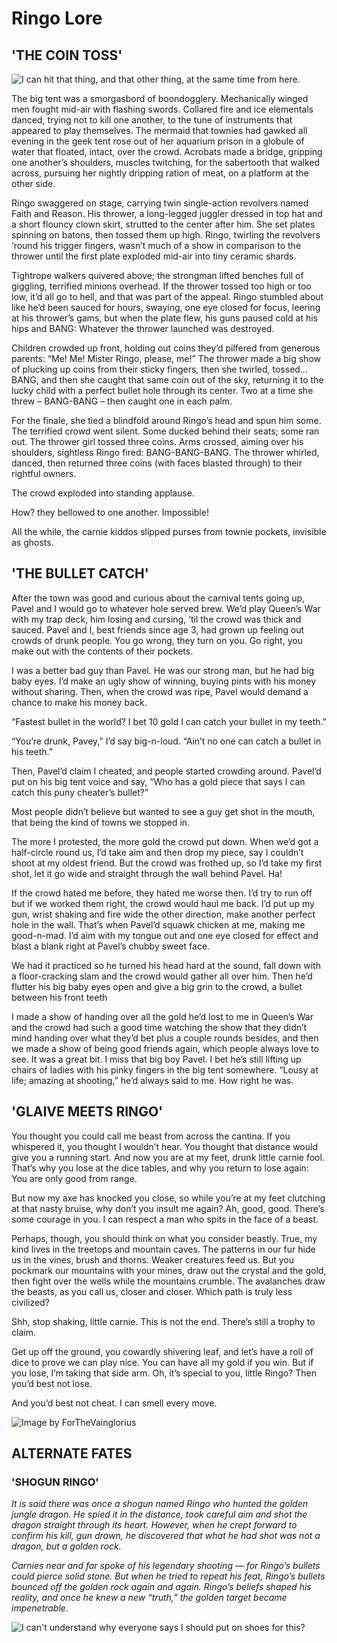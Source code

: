 # Ringo Lore

## 'THE COIN TOSS'

![I can hit that thing, and that other thing, at the same time from here.](../../.gitbook/assets/img37.jpg)

The big tent was a smorgasbord of boondogglery. Mechanically winged men fought mid-air with flashing swords. Collared fire and ice elementals danced, trying not to kill one another, to the tune of instruments that appeared to play themselves. The mermaid that townies had gawked all evening in the geek tent rose out of her aquarium prison in a globule of water that floated, intact, over the crowd. Acrobats made a bridge, gripping one another’s shoulders, muscles twitching, for the sabertooth that walked across, pursuing her nightly dripping ration of meat, on a platform at the other side.

 Ringo swaggered on stage, carrying twin single-action revolvers named Faith and Reason. His thrower, a long-legged juggler dressed in top hat and a short flouncy clown skirt, strutted to the center after him. She set plates spinning on batons, then tossed them up high. Ringo, twirling the revolvers ‘round his trigger fingers, wasn’t much of a show in comparison to the thrower until the first plate exploded mid-air into tiny ceramic shards.

 Tightrope walkers quivered above; the strongman lifted benches full of giggling, terrified minions overhead. If the thrower tossed too high or too low, it’d all go to hell, and that was part of the appeal. Ringo stumbled about like he’d been sauced for hours, swaying, one eye closed for focus, leering at his thrower’s gams, but when the plate flew, his guns paused cold at his hips and BANG: Whatever the thrower launched was destroyed.

 Children crowded up front, holding out coins they’d pilfered from generous parents: “Me! Me! Mister Ringo, please, me!” The thrower made a big show of plucking up coins from their sticky fingers, then she twirled, tossed… BANG, and then she caught that same coin out of the sky, returning it to the lucky child with a perfect bullet hole through its center. Two at a time she threw – BANG-BANG – then caught one in each palm.

 For the finale, she tied a blindfold around Ringo’s head and spun him some. The terrified crowd went silent. Some ducked behind their seats; some ran out. The thrower girl tossed three coins. Arms crossed, aiming over his shoulders, sightless Ringo fired: BANG-BANG-BANG. The thrower whirled, danced, then returned three coins \(with faces blasted through\) to their rightful owners.

 The crowd exploded into standing applause.

 How? they bellowed to one another. Impossible!

 All the while, the carnie kiddos slipped purses from townie pockets, invisible as ghosts.

## 'THE BULLET CATCH'

 After the town was good and curious about the carnival tents going up, Pavel and I would go to whatever hole served brew. We’d play Queen’s War with my trap deck, him losing and cursing, ’til the crowd was thick and sauced. Pavel and I, best friends since age 3, had grown up feeling out crowds of drunk people. You go wrong, they turn on you. Go right, you make out with the contents of their pockets.

 I was a better bad guy than Pavel. He was our strong man, but he had big baby eyes. I’d make an ugly show of winning, buying pints with his money without sharing. Then, when the crowd was ripe, Pavel would demand a chance to make his money back.

 “Fastest bullet in the world? I bet 10 gold I can catch your bullet in my teeth.”

 “You’re drunk, Pavey,” I’d say big-n-loud. “Ain’t no one can catch a bullet in his teeth.”

Then, Pavel’d claim I cheated, and people started crowding around. Pavel’d put on his big tent voice and say, “Who has a gold piece that says I can catch this puny cheater’s bullet?”

 Most people didn’t believe but wanted to see a guy get shot in the mouth, that being the kind of towns we stopped in.

 The more I protested, the more gold the crowd put down. When we’d got a half-circle round us, I’d take aim and then drop my piece, say I couldn’t shoot at my oldest friend. But the crowd was frothed up, so I’d take my first shot, let it go wide and straight through the wall behind Pavel. Ha!

 If the crowd hated me before, they hated me worse then. I’d try to run off but if we worked them right, the crowd would haul me back. I’d put up my gun, wrist shaking and fire wide the other direction, make another perfect hole in the wall. That’s when Pavel’d squawk chicken at me, making me good-n-mad. I’d aim with my tongue out and one eye closed for effect and blast a blank right at Pavel’s chubby sweet face.

 We had it practiced so he turned his head hard at the sound, fall down with a floor-cracking slam and the crowd would gather all over him. Then he’d flutter his big baby eyes open and give a big grin to the crowd, a bullet between his front teeth

 I made a show of handing over all the gold he’d lost to me in Queen’s War and the crowd had such a good time watching the show that they didn’t mind handing over what they’d bet plus a couple rounds besides, and then we made a show of being good friends again, which people always love to see. It was a great bit. I miss that big boy Pavel. I bet he’s still lifting up chairs of ladies with his pinky fingers in the big tent somewhere. “Lousy at life; amazing at shooting,” he’d always said to me. How right he was.

## 'GLAIVE MEETS RINGO'

 You thought you could call me beast from across the cantina. If you whispered it, you thought I wouldn’t hear. You thought that distance would give you a running start. And now you are at my feet, drunk little carnie fool. That’s why you lose at the dice tables, and why you return to lose again: You are only good from range.

 But now my axe has knocked you close, so while you’re at my feet clutching at that nasty bruise, why don’t you insult me again? Ah, good, good. There’s some courage in you. I can respect a man who spits in the face of a beast.

 Perhaps, though, you should think on what you consider beastly. True, my kind lives in the treetops and mountain caves. The patterns in our fur hide us in the vines, brush and thorns. Weaker creatures feed us. But you pockmark our mountains with your mines, draw out the crystal and the gold, then fight over the wells while the mountains crumble. The avalanches draw the beasts, as you call us, closer and closer. Which path is truly less civilized?

 Shh, stop shaking, little carnie. This is not the end. There’s still a trophy to claim.

 Get up off the ground, you cowardly shivering leaf, and let’s have a roll of dice to prove we can play nice. You can have all my gold if you win. But if you lose, I’m taking that side arm. Oh, it’s special to you, little Ringo? Then you’d best not lose.

 And you’d best not cheat. I can smell every move.

![Image by ForTheVainglorius](../../.gitbook/assets/tumblr_onz5pfugge1urxtd9o1_1280.jpg)

## ALTERNATE FATES

### 'SHOGUN RINGO'

_It is said there was once a shogun named Ringo who hunted the golden jungle dragon. He spied it in the distance, took careful aim and shot the dragon straight through its heart. However, when he crept forward to confirm his kill, gun drawn, he discovered that what he had shot was not a dragon, but a golden rock._

_Carnies near and far spoke of his legendary shooting — for Ringo’s bullets could pierce solid stone. But when he tried to repeat his feat, Ringo’s bullets bounced off the golden rock again and again. Ringo’s beliefs shaped his reality, and once he knew a new “truth,” the golden target became impenetrable._

![I can&apos;t understand why everyone says I should put on shoes for this?](../../.gitbook/assets/download-1.jpg)



